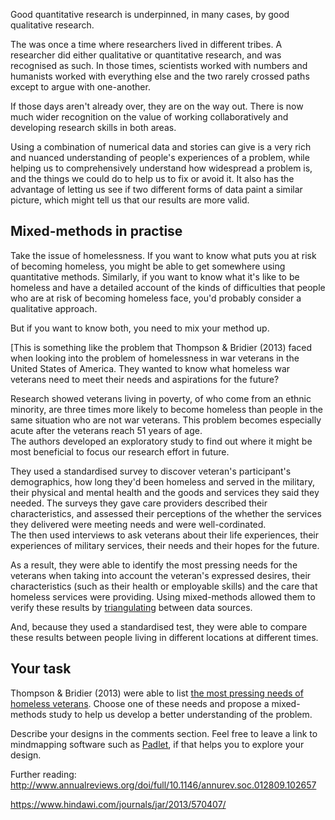 Good quantitative research is underpinned, in many cases, by good qualitative research.

The was once a time where researchers lived in different tribes.  A researcher did either qualitative or quantitative research, and was recognised as such.  In those times, scientists worked with numbers and humanists worked with everything else and the two rarely crossed paths except to argue with one-another.

If those days aren't already over, they are on the way out. There is now much wider recognition on the value of working collaboratively and developing research skills in both areas.

Using a combination of numerical data and stories can give is a very rich and nuanced understanding of people's experiences of a problem, while helping us to comprehensively understand how widespread a problem is, and the things we could do to help us to fix or avoid it.  It also has the advantage of letting us see if two different forms of data paint a similar picture, which might tell us that our results are more valid.

## Mixed-methods in practise

Take the issue of homelessness.  If you want to know what puts you at risk of becoming homeless, you might be able to get somewhere using quantitative methods.  Similarly, if you want to know what it's like to be homeless and have a detailed account of the kinds of difficulties that people who are at risk of becoming homeless face, you'd probably consider a qualitative approach.

But if you want to know both, you need to mix your method up.  

[This is something like the problem that Thompson & Bridier (2013) faced when looking into the problem of homelessness in war veterans in the United States of America. They wanted to know what homeless war veterans need to meet their needs and aspirations for the future?

Research showed veterans living in poverty, of who come from an ethnic minority, are three times more likely to become homeless than people in the same situation who are not war veterans.  This problem becomes especially acute after the veterans reach 51 years of age.  
The authors developed an exploratory study to find out where it might be most beneficial to focus our research effort in future.

They used a standardised survey to discover veteran's participant's demographics, how long they'd been homeless and served in the military, their physical and mental health and the goods and services they said they needed.  The surveys they gave care providers described their characteristics, and assessed their perceptions of the whether the services they delivered were meeting needs and were well-cordinated.  
The then used interviews to ask veterans about their life experiences, their experiences of military services, their needs and their hopes for the future.  

As a result, they were able to identify the most pressing needs for the veterans when taking into account the veteran's expressed desires, their characteristics (such as their health or employable skills) and the care that homeless services were providing.  Using mixed-methods allowed them to verify these results by [triangulating](http://www.bmj.com/bmj/section-pdf/186156?path=/bmj/341/7783/Research_Methods_Reporting.full.pdf) between  data sources.

And, because they used a standardised test, they were able to compare these results between people living in different locations at different times.

## Your task

Thompson & Bridier (2013) were able to list [the most pressing needs of homeless veterans](https://www.hindawi.com/journals/jar/2013/570407/tab2/).  Choose one of these needs and propose a mixed-methods study to help us develop a better understanding of the problem. 

Describe your designs in the comments section.  Feel free to leave a link to mindmapping software such as [Padlet](link), if that helps you to explore your design.






Further reading: http://www.annualreviews.org/doi/full/10.1146/annurev.soc.012809.102657

https://www.hindawi.com/journals/jar/2013/570407/
